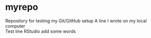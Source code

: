 # myrepo
Repository for testing my Git/GitHub setup
A line I wrote on my local computer  
Test line
RStudio
add some words